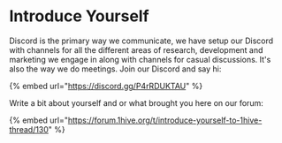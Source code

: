 # Introduce Yourself

Discord is the primary way we communicate, we have setup our Discord with channels for all the different areas of research, development and marketing we engage in along with channels for casual discussions. It's also the way we do meetings. Join our Discord and say hi: 

{% embed url="https://discord.gg/P4rRDUKTAU" %}

Write a bit about yourself and or what brought you here on our forum: 

{% embed url="https://forum.1hive.org/t/introduce-yourself-to-1hive-thread/130" %}

